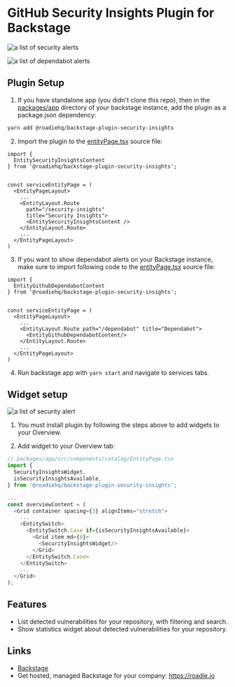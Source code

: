 # GitHub Security Insights Plugin for Backstage

![a list of security alerts](https://raw.githubusercontent.com/RoadieHQ/roadie-backstage-plugins/main/docs/roadie-backstage-security-plugin.jpg)

![a list of dependabot alerts](https://raw.githubusercontent.com/RoadieHQ/roadie-backstage-plugins/main/docs/roadie-backstage-dependabot-alerts.png)

## Plugin Setup

1. If you have standalone app (you didn't clone this repo), then in the [packages/app](https://github.com/backstage/backstage/blob/master/packages/app/) directory of your backstage instance, add the plugin as a package.json dependency:

```bash
yarn add @roadiehq/backstage-plugin-security-insights
```

2. Import the plugin to the [entityPage.tsx](https://github.com/backstage/backstage/blob/master/packages/app/src/components/catalog/EntityPage.tsx) source file:

```tsx
import {
  EntitySecurityInsightsContent
} from '@roadiehq/backstage-plugin-security-insights';


const serviceEntityPage = (
  <EntityPageLayout>
    ...
    <EntityLayout.Route
      path="/security-insights"
      title="Security Insights">
      <EntitySecurityInsightsContent />
    </EntityLayout.Route>
    ...
  </EntityPageLayout>
)
```

3. If you want to show dependabot alerts on your Backstage instance, make sure to import following code to the [entityPage.tsx](https://github.com/backstage/backstage/blob/master/packages/app/src/components/catalog/EntityPage.tsx) source file:

```tsx
import {
  EntityGithubDependabotContent
} from '@roadiehq/backstage-plugin-security-insights';


const serviceEntityPage = (
  <EntityPageLayout>
    ...
    <EntityLayout.Route path="/dependabot" title="Dependabot">
      <EntityGithubDependabotContent/>
    </EntityLayout.Route>
    ...
  </EntityPageLayout>
)
```

4. Run backstage app with `yarn start` and navigate to services tabs.

## Widget setup

![a list of security alert](https://raw.githubusercontent.com/RoadieHQ/roadie-backstage-plugins/main/docs/backstage-plugin-security-widget-1.png)

1. You must install plugin by following the steps above to add widgets to your Overview.

2. Add widget to your Overview tab:

```ts
// packages/app/src/components/catalog/EntityPage.tsx
import {
  SecurityInsightsWidget,
  isSecurityInsightsAvailable,
} from '@roadiehq/backstage-plugin-security-insights';

...
const overviewContent = (
  <Grid container spacing={3} alignItems="stretch">
    ...
    <EntitySwitch>
      <EntitySwitch.Case if={isSecurityInsightsAvailable}>
        <Grid item md={6}>
          <SecurityInsightsWidget/>
        </Grid>
      </EntitySwitch.Case>
    </EntitySwitch>
    ...
  </Grid>
);

```

## Features

- List detected vulnerabilities for your repository, with filtering and search.
- Show statistics widget about detected vulnerabilities for your repository.

## Links

- [Backstage](https://backstage.io)
- Get hosted, managed Backstage for your company: https://roadie.io
